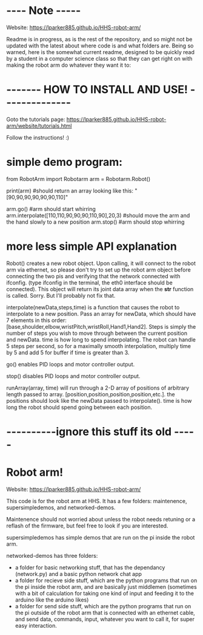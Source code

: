 
# ---- Note -----
Website: https://lparker885.github.io/HHS-robot-arm/

Readme is in progress, as is the rest of the repository, and so might not be updated with the latest about where code is and what folders are.
Being so warned, here is the somewhat current readme, designed to be quickly read by a student in a computer science class so that they can get right on with making the robot arm do whatever they want it to:


# ------- HOW TO INSTALL AND USE! --------------

Goto the tutorials page:   https://lparker885.github.io/HHS-robot-arm/website/tutorials.html

Follow the instructions! :)

# simple demo program:

from RobotArm import Robotarm
arm = Robotarm.Robot()

print(arm)
#should return an array looking like this: "[90,90,90,90,90,90,110]"

arm.go()
#arm should start whirring
arm.interpolate([110,110,90,90,90,110,90],20,3)
#should move the arm and the hand slowly to a new position
arm.stop()
#arm should stop whirring

# more less simple API explanation
Robot() creates a new robot object. Upon calling, it will connect to the robot arm via ethernet, so please don't try to set up the robot arm object before connecting the two pis and verifying that the network connected with ifconfig. (type ifconfig in the terminal, the eth0 interface should be connected).
This object will return its joint data array when the __str__ function is called. Sorry. But I'll probably not fix that. 

interpolate(newData,steps,time) is a function that causes the robot to interpolate to a new position. Pass an array for newData, which should have 7 elements in this order: [base,shoulder,elbow,wristPitch,wristRoll,Hand1,Hand2]. Steps is simply the number of steps you wish to move through between the current position and newData. time is how long to spend interpolating. The robot can handle 5 steps per second, so for a maximally smooth interpolation, multiply time by 5 and add 5 for buffer if time is greater than 3. 

go() enables PID loops and motor controller output. 

stop() disables PID loops and motor controller output. 

runArray(array, time) will run through a 2-D array of positions of arbitrary length passed to array. [position,position,position,position,etc.]. the positions should look like the newData passed to interpolate(). time is how long the robot should spend going between each position. 



# ----------ignore this stuff its old -----

# Robot arm!
Website: https://lparker885.github.io/HHS-robot-arm/

This code is for the robot arm at HHS. 
It has a few folders: maintenence, supersimpledemos, and networked-demos. 

Maintenence should not worried about unless the robot needs retuning or a reflash of the firmware, but feel free to look if you are interested. 

supersimpledemos has simple demos that are run on the pi inside the robot arm. 

networked-demos has three folders: 
- a folder for basic networking stuff, that has the dependancy (network.py) and a basic python network chat app
- a folder for recieve side stuff, which are the python programs that run on the pi inside the robot arm, and are basically just middlemen (sometimes with a bit of calculation for taking one kind of input and feeding it to the arduino like the arduino likes)
- a folder for send side stuff, which are the python programs that run on the pi outside of the robot arm that is connected with an ethernet cable, and send data, commands, input, whatever you want to call it, for super easy interaction. 
